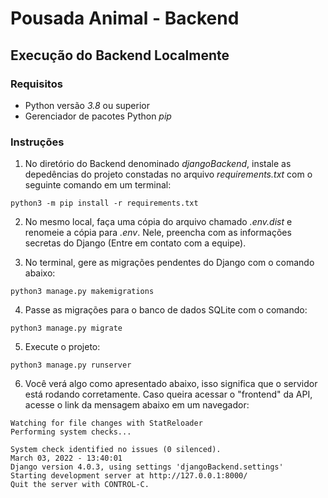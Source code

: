 # Pousada Animal - Backend

## Execução do Backend Localmente

### Requisitos
* Python versão *3.8* ou superior
* Gerenciador de pacotes Python *pip*

### Instruções
1. No diretório do Backend denominado _djangoBackend_, instale as depedências do projeto constadas no arquivo _requirements.txt_ com o seguinte comando em um terminal:
```
python3 -m pip install -r requirements.txt
```

2. No mesmo local, faça uma cópia do arquivo chamado _.env.dist_ e renomeie a cópia para _.env_. Nele, preencha com as informações secretas do Django (Entre em contato com a equipe).

3. No terminal, gere as migrações pendentes do Django com o comando abaixo:
```
python3 manage.py makemigrations
```

4. Passe as migrações para o banco de dados SQLite com o comando:
```
python3 manage.py migrate
```

5. Execute o projeto:
```
python3 manage.py runserver
```

6. Você verá algo como apresentado abaixo, isso significa que o servidor está rodando corretamente. Caso queira acessar o "frontend" da API, acesse o link da mensagem abaixo em um navegador:
```
Watching for file changes with StatReloader
Performing system checks...

System check identified no issues (0 silenced).
March 03, 2022 - 13:40:01
Django version 4.0.3, using settings 'djangoBackend.settings'
Starting development server at http://127.0.0.1:8000/
Quit the server with CONTROL-C.
```